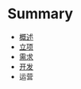 # Summary

* [概述](README.md)
* [立项](chapter-1/README.md)
* [需求](chapter-2/README.md)
* [开发](chapter-3/README.md)
* 运营

